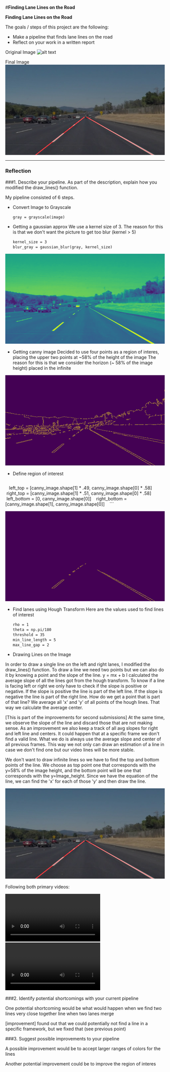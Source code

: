 #**Finding Lane Lines on the Road** 

**Finding Lane Lines on the Road**

The goals / steps of this project are the following:
* Make a pipeline that finds lane lines on the road
* Reflect on your work in a written report

Original Image
![alt text][image1]

Final Image
![alt text][image5]

[//]: # (Image References)

[image1]: ./test_images/solidWhiteCurve.jpg "Original"
[image2]: ./final_images/solidWhiteCurve-blur.jpg "Blur"
[image3]: ./final_images/solidWhiteCurve-canny.jpg "Canny Image"
[image4]: ./final_images/solidWhiteCurve-mask.jpg "Masked Image"
[image5]: ./final_images/solidWhiteCurve-final.jpg "Final Image"

[video1]: ./white.mp4 "White Lines Video"
[video2]: ./yello.mp4 "Yellow Line Video"

---

### Reflection

###1. Describe your pipeline. As part of the description, explain how you modified the draw_lines() function.

My pipeline consisted of 6 steps.

- Convert Image to Grayscale

  ```
  gray = grayscale(image)
  ```

- Getting a gaussian approx
We use a kernel size of 3. The reason for this is that we don't want the picture to get too blur (kernel > 5)

    ```
    kernel_size = 3
    blur_gray = gaussian_blur(gray, kernel_size)
    ```
    
![alt text][image2]

- Getting canny image
Decided to use four points as a region of interes, placing the upper two points at ~58% of the height of the image
The reason for this is that we consider the horizon (~ 58% of the image height) placed in the infinite

![alt text][image3]

- Define region of interest

    ```
    left_top = [canny_image.shape[1] * .49, canny_image.shape[0] * .58]
    right_top = [canny_image.shape[1] * .51, canny_image.shape[0] * .58]
    left_bottom = [0, canny_image.shape[0]]
    right_bottom = [canny_image.shape[1], canny_image.shape[0]]
    ```

![alt text][image4]

- Find lanes using Hough Transform
Here are the values used to find lines of interest
    
    ```
    rho = 1
    theta = np.pi/180
    threshold = 35
    min_line_length = 5
    max_line_gap = 2
    ```

- Drawing Lines on the Image

In order to draw a single line on the left and right lanes, I modified the draw_lines() function.
To draw a line we need two points but we can also do it by knowing a point and the slope of the line. y = mx + b
I calculated the average slope of all the lines got from the hough transform. To know if a line is facing left or right we only have to check if the slope is positive or negative. If the slope is positive the line is part of the left line. If the slope is negative the line is part of the right line. How do we get a point that is part of that line? We average all 'x' and 'y' of all points of the hough lines. That way we calculate the average center.

[This is part of the improvements for second submissions]
At the same time, we observe the slope of the line and discard those that are not making sense. As an improvement we also keep a track of all avg slopes for right and left line and centers. It could happen that at a specific frame we don't find a valid line. What we do is always use the average slope and center of all previous frames. This way we not only can draw an estimation of a line in case we don't find one but our video lines will be more stable.

We don't want to draw infinite lines so we have to find the top and bottom points of the line. We choose as top point one that corresponds with the y=58% of the image height, and the bottom point will be one that corresponds with the y=Image_height. Since we have the equation of the line, we can find the 'x' for each of those 'y' and then draw the line.

![alt text][image5]

Following both primary videos:

![alt_text][video1]
![alt_text][video2]

###2. Identify potential shortcomings with your current pipeline


One potential shortcoming would be what would happen when we find two lines very close together line when two lanes merge 

[improvement]
found out that we could potentially not find a line in a specific framework, but we fixed that (see previous point)

###3. Suggest possible improvements to your pipeline

A possible improvement would be to accept larger ranges of colors for the lines

Another potential improvement could be to improve the region of interes
